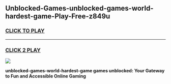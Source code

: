 
## Unblocked-Games-unblocked-games-world-hardest-game-Play-Free-z849u
<h3>
<a href="https://premium76.site?title=unblocked-games-world-hardest-game&ref=21A">CLICK TO PLAY</a></h3>
<hr>

<h3>
<a href="https://premium76.site?title=unblocked-games-world-hardest-game&ref=21A">CLICK 2 PLAY</a>
  
</h3>

<a href="https://premium76.site?title=unblocked-games-world-hardest-game&ref=21A"><img src="https://clearcache.store/games.png"></a>


**unblocked-games-world-hardest-game games unblocked: Your Gateway to Fun and Accessible Online Gaming**
